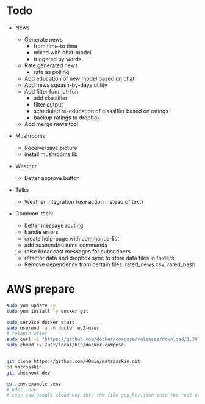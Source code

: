 # Todo
    
* News
    * Generate news 
        - from time-to time 
        - mixed with chat-model
        - triggered by words
    * Rate generated news
        * rate as polling
    * Add education of new model based on chat
    * Add news squash-by-days utility
    * Add filter fun/not-fun
        * add classifier
        * filter output
        * scheduled re-education of classifier based on ratings
        * backup ratings to dropbox
    * Add merge news tool

* Mushrooms
    * Receive/save picture
    * install mushrooms lib
    
* Weather
    * Better approve button
        
* Talks
    * Weather integration (use action instead of text)

* Common-tech:
    * better message routing
    * handle errors
    * create help-page with commands-list
    * add suspend/resume commands
    * raise broadcast messages for subscribers
    * refactor data and dropbox sync to store data files in folders
    * Remove dependency from certain files: rated_news.csv, rated_bash
    
# AWS prepare
```bash
sudo yum update -y
sudo yum install -y docker git

sudo service docker start
sudo usermod -a -G docker ec2-user
# relogin after
sudo curl -L "https://github.com/docker/compose/releases/download/1.24.1/docker-compose-$(uname -s)-$(uname -m)" -o /usr/local/bin/docker-compose
sudo chmod +x /usr/local/bin/docker-compose


git clone https://github.com/40min/matrosskin.git
cd matrosskin
git checkout dev

cp .env.example .env
# edit .env
# copy you google cloud key into the file gcp_key.json into the root of the project

```
    